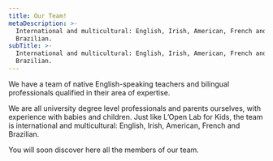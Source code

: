 ```yaml
---
title: Our Team!
metaDescription: >-
  International and multicultural: English, Irish, American, French and
  Brazilian.
subTitle: >-
  International and multicultural: English, Irish, American, French and
  Brazilian.
---
```


We have a team of native English-speaking teachers and bilingual professionals qualified in their area of expertise. 

We are all university degree level professionals and parents ourselves, with experience with babies and children. Just like L’Open Lab for Kids, the team is international and multicultural: English, Irish, American, French and Brazilian.

You will soon discover here all the members of our team.
